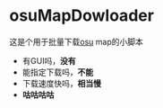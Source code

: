 # osuMapDowloader
这是个用于批量下载[osu](https://osu.ppy.sh) map的小脚本

- 有GUI吗，**没有**
- 能指定下载吗，**不能**
- 下载速度快吗，**相当慢**
- **咕咕咕咕**
